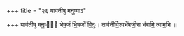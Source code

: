 +++
title = "२६ यावतीषु मनुष्याऽ"

+++
याव॑तीषु मनु॒ष्या᳡ भेष॒जं भि॒षजो॑ वि॒दुः। ताव॑तीर्वि॒श्वभे॑षजी॒रा भ॑रामि॒ त्वाम॒भि ॥